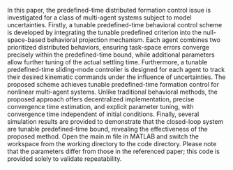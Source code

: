 In this paper, the predefined-time distributed formation control issue is investigated for a class of multi-agent systems subject to model uncertainties. Firstly, a tunable predefined-time behavioral control scheme is developed by integrating the tunable predefined criterion into the null-space-based behavioral projection mechanism. Each agent combines two prioritized distributed behaviors, ensuring task-space errors converge precisely within the predefined-time bound, while additional parameters allow further tuning of the actual settling time. Furthermore, a tunable predefined-time sliding-mode controller is designed for each agent to track their desired kinematic commands under the influence of uncertainties. The proposed scheme achieves tunable predefined-time formation control for nonlinear multi-agent systems. Unlike traditional behavioral methods, the proposed approach offers decentralized implementation, precise convergence time estimation, and explicit parameter tuning, with convergence time independent of initial conditions. Finally, several simulation results are provided to demonstrate that the closed-loop system are tunable predefined-time bound, revealing the effectiveness of the proposed method. 
Open the main.m file in MATLAB and switch the workspace from the working directory to the code directory. Please note that the parameters differ from those in the referenced paper; this code is provided solely to validate repeatability.
